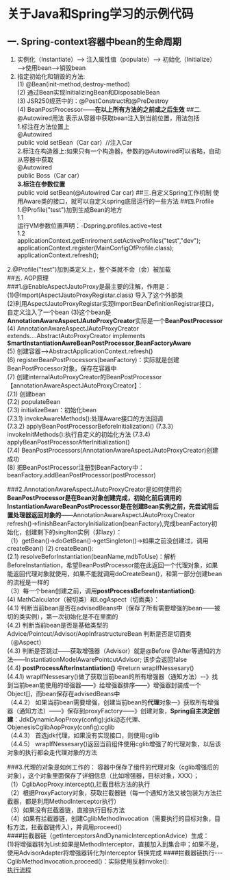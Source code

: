 # 关于Java和Spring学习的示例代码
## 一.  Spring-context容器中bean的生命周期
1. 实例化（Instantiate）——> 注入属性值（populate）——> 初始化（Initialize）——>使用bean——>销毁bean
2. 指定初始化和销毁的方法:   
  (1) @Bean(init-method,destroy-method)   
  (2) 通过Bean实现InitializingBean和DisposableBean  
  (3) JSR250规范中的：@PostConstruct和@PreDestroy  
  (4) BeanPostProcessor——**在以上所有方法的之前或之后生效**
##二. @Autowired用法
表示从容器中获取bean注入到当前位置，用法包括   
1.标注在方法位置上   
@Autowired    
public void setBean（Car car）//注入Car    
2.标注在构造器上:如果只有一个构造器，参数的@Autowired可以省略，自动从容器中获取    
@Autowired    
public Boss（Car car）    
**3.标注在参数位置**    
public void setBean(@Autowired Car car)
##三.自定义Spring工作机制
使用Aware类的接口，就可以自定义spring底层运行的一些方法
##四.Profile    
1.@Profile("test")加到生成Bean的地方     
1.1    
运行VM参数位置声明：-Dspring.profiles.active=test     
1.2     
applicationContext.getEnriroment.setActiveProfiles("test","dev");    
applicationContext.register(MainConfigOfProfile.class);    
applicationContext.refresh();     
    
2.@Profile("test")加到类定义上，整个类就不会（会）被加载   
##五. AOP原理   
###1.@EnableAspectJautoProxy是最主要的注解，作用是：    
(1)@Import(AspectJautoProxyRegistar.class) 导入了这个外部类    
(2)利用AspectJautoProxyRegistar实现ImportBeanDefinitionRegistrar接口，自定义注入了一个bean
(3)这个bean是**AnnotationAwareAspectJAutoProxyCreator**实际是一个**BeanPostProcessor**    
(4) AnnotationAwareAspectJAutoProxyCreator extends....AbstractAutoProxyCreator implements **SmartInstantiationAwreBeanPostProcessor**,**BeanFactoryAware**   
(5) 创建容器-->AbstractApplicationContext.refresh()    
(6) registerBeanPostProcessors(beanFactory)：实际就是创建BeanPostProcessor对象，保存在容器中     
(7) 创建internalAutoProxyCreator的BeanPostProcessor【annotationAwareAspectJAutoProxyCreator】：   
(7.1) 创建bean   
(7.2) populateBean    
(7.3) initializeBean：初始化bean   
(7.3.1) invokeAwareMethods():处理Aware接口的方法回调    
(7.3.2) applyBeanPostProcessorBeforeInitialization()
(7.3.3) invokeInitMethods():执行自定义的初始化方法
(7.3.4) applyBeanPostProcessorAfterInitialization()           
(7.4) BeanPostProcessors(AnnotationAwareAspectJAutoProxyCreator)创建成功        
(8) 把BeanPostProcessor注册到BeanFactory中：beanFactory.addBeanPostProcessor(postProcessor)             

###2.AnnotationAwareAspectJAutoProxyCreator是如何使用的    
**BeanPostProcessor是在Bean对象创建完成，初始化前后调用的**
**InstantiationAwareBeanPostProcessor是在创建Bean实例之前，先尝试用后置处理器返回对象的**——AnnotationAwareAspectJAutoProxyCreator     
refresh()->finishBeanFactoryInitialization(beanFactory),完成beanFactory初始化，创建剩下的singlton实例（非lazy）：     
（1）getBean()->doGetBean()->getSingleton()->如果之前没创建过，调用createBean()
 (2) createBean():    
 (2.1) resolveBeforInstantiation(beanName,mdbToUse)：解析BeforeInstantiation，希望BeanPostProcessor能在此返回一个代理对象，如果能返回代理对象就使用，如果不能就调用doCreateBean()，和第一部分创建bean的流程是一样的   
 （3）每一个bean创建之前，调用**postProcessBeforeInstantiation()**:     
  (4) MathCalculator（被切类）和LogAspect（切面类）：    
  (4.1) 判断当前bean是否在advisedBeans中（保存了所有需要增强的bean——被切的类实例），第一次初始化是不在里面的     
  (4.2) 判断当前bean是否是基础类型的Advice/Pointcut/Advisor/AopInfrastructureBean  判断是否是切面类（@Aspect）     
  (4.3) 判断是否跳过——获取增强器（Advisor）就是@Before @After等通知的方法——InstantiationModelAwarePointcutAdvisor; 该步会返回false    
  (4.4) **postProcessAfterInstantiation()** 中return wrapIfNessesary()     
  (4.4.1) wrapIfNessesary()做了获取当前bean的所有增强器（通知方法）--》找到当前bean能使用的增强器——》给增强器排序——》增强器封装成一个Object[]，而bean保存在advisedBeans中    
  （4.4.2） 如果当前bean需要增强，创建当前bean的**代理**对象—》获取所有增强器（通知方法）——》保存到proxyFactory——》创建对象，**Spring自主决定创建**：JdkDynamicAopProxy(config):jdk动态代理、ObjenesisCglibAopProxy(config):cglib    
  （4.4.3） 首选jdk代理，如果没有实现接口，则使用cglib   
  （4.4.5） wrapIfNessesary()返回当前组件使用cglib增强了的代理对象，以后该对象的执行都会走代理对象的方法           
  
  ###3.代理的对象是如何工作的：
  容器中保存了组件的代理对象（cglib增强后的对象），这个对象里面保存了详细信息（比如增强器，目标对象，XXX）；   
  （1）CglibAopProxy.intercept(),拦截目标方法的执行          
  （2）根据ProxyFactory对象，获取拦截器链（每一个通知方法又被包装为方法拦截器，都是利用MethodInterceptor执行）         
  （3）如果没有拦截器链，直接执行目标方法     
  （4）如果有拦截器链，创建CglibMethodInvocation（需要执行的目标对象，目标方法，拦截器链传入），并调用proceed()    
  ####拦截器链（getInterceptorsAndDynamicInterceptionAdvice）生成：      
    (1)将增强器转为List<MethodInterceptor>:如果是MethodInterceptor，直接加入到集合中；如果不是，使用AdvisorAdapter将增强器转化为Interceptor
    转换完成
  ####拦截器链执行---CglibMethodInvocation.proceed()：实际使用反射invoke():   
      [执行流程](https://github.com/liugongjian/springtest01/blob/master/AOP%E5%BA%95%E5%B1%82%E5%A4%84%E7%90%86%E6%B5%81%E7%A8%8B.png)
  
  